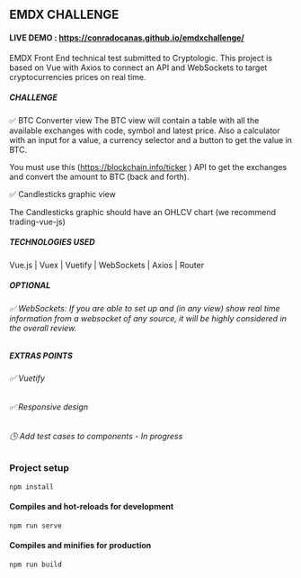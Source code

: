 ## EMDX CHALLENGE

#### LIVE DEMO : https://conradocanas.github.io/emdxchallenge/

EMDX Front End technical test submitted to Cryptologic. This project is based on Vue with Axios to connect an API and WebSockets to target cryptocurrencies prices on real time.

##### CHALLENGE
✅ BTC Converter view
The BTC view will contain a table with all the available exchanges with code, symbol and latest price. Also a calculator with an input for a value, a currency selector and a button to get the value in BTC.

You must use this (https://blockchain.info/ticker ) API to get the exchanges and convert the amount to BTC (back and forth).

✅ Candlesticks graphic view

The Candlesticks graphic should have an OHLCV chart (we recommend trading-vue-js)


##### TECHNOLOGIES USED

Vue.js | Vuex | Vuetify | WebSockets | Axios | Router


##### OPTIONAL
###### ✅ WebSockets: If you are able to set up and (in any view) show real time information from a websocket of any source, it will be highly considered in the overall review.

##### EXTRAS POINTS
###### ✅ Vuetify
###### ✅ Responsive design
###### 🕒 Add test cases to components - In progress

### Project setup
```
npm install
```

#### Compiles and hot-reloads for development
```
npm run serve
```

#### Compiles and minifies for production
```
npm run build
```
